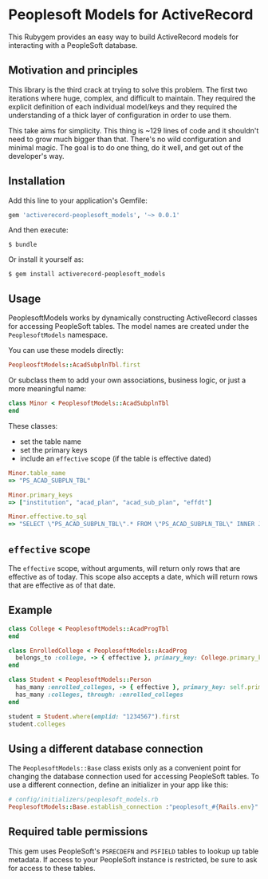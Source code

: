 # Peoplesoft Models for ActiveRecord

This Rubygem provides an easy way to build ActiveRecord models for interacting
with a PeopleSoft database.

## Motivation and principles

This library is the third crack at trying to solve this problem. The first two
iterations where huge, complex, and difficult to maintain. They required
the explicit definition of each individual model/keys and they required the
understanding of a thick layer of configuration in order to use them.

This take aims for simplicity. This thing is ~129 lines of code and it
shouldn't need to grow much bigger than that. There's no wild configuration and
minimal magic. The goal is to do one thing, do it well, and get out of the
developer's way.

## Installation

Add this line to your application's Gemfile:

```ruby
gem 'activerecord-peoplesoft_models', '~> 0.0.1'
```

And then execute:

    $ bundle

Or install it yourself as:

    $ gem install activerecord-peoplesoft_models

## Usage

PeoplesoftModels works by dynamically constructing ActiveRecord classes for
accessing PeopleSoft tables. The model names are created under the
`PeoplesoftModels` namespace.

You can use these models directly:

```ruby
PeopleosftModels::AcadSubplnTbl.first
```

Or subclass them to add your own associations, business logic, or just a more
meaningful name:

```ruby
class Minor < PeoplesoftModels::AcadSubplnTbl
end
```

These classes:

- set the table name
- set the primary keys
- include an `effective` scope (if the table is effective dated)

```ruby
Minor.table_name
=> "PS_ACAD_SUBPLN_TBL"

Minor.primary_keys
=> ["institution", "acad_plan", "acad_sub_plan", "effdt"]

Minor.effective.to_sql
=> "SELECT \"PS_ACAD_SUBPLN_TBL\".* FROM \"PS_ACAD_SUBPLN_TBL\" INNER JOIN (SELECT \"PS_ACAD_SUBPLN_TBL\".\"INSTITUTION\", \"PS_ACAD_SUBPLN_TBL\".\"ACAD_PLAN\", \"PS_ACAD_SUBPLN_TBL\".\"ACAD_SUB_PLAN\", MAX(\"PS_ACAD_SUBPLN_TBL\".\"EFFDT\") AS effdt FROM \"PS_ACAD_SUBPLN_TBL\"  WHERE (\"PS_ACAD_SUBPLN_TBL\".\"EFFDT\" <= TO_DATE('2014-12-03','YYYY-MM-DD HH24:MI:SS')) GROUP BY institution, acad_plan, acad_sub_plan) EFF_KEYS_PS_ACAD_SUBPLN_TBL ON \"PS_ACAD_SUBPLN_TBL\".\"INSTITUTION\" = EFF_KEYS_PS_ACAD_SUBPLN_TBL.\"INSTITUTION\" AND \"PS_ACAD_SUBPLN_TBL\".\"ACAD_PLAN\" = EFF_KEYS_PS_ACAD_SUBPLN_TBL.\"ACAD_PLAN\" AND \"PS_ACAD_SUBPLN_TBL\".\"ACAD_SUB_PLAN\" = EFF_KEYS_PS_ACAD_SUBPLN_TBL.\"ACAD_SUB_PLAN\" AND \"PS_ACAD_SUBPLN_TBL\".\"EFFDT\" = EFF_KEYS_PS_ACAD_SUBPLN_TBL.\"EFFDT\""
```

## `effective` scope

The `effective` scope, without arguments, will return only rows that are
effective as of today. This scope also accepts a date, which will return rows
that are effective as of that date.

## Example

```ruby
class College < PeoplesoftModels::AcadProgTbl
end

class EnrolledCollege < PeoplesoftModels::AcadProg
  belongs_to :college, -> { effective }, primary_key: College.primary_key, foreign_key: College.primary_key
end

class Student < PeoplesoftModels::Person
  has_many :enrolled_colleges, -> { effective }, primary_key: self.primary_key, foreign_key: self.primary_key
  has_many :colleges, through: :enrolled_colleges
end

student = Student.where(emplid: "1234567").first
student.colleges
```

## Using a different database connection

The `PeoplesoftModels::Base` class exists only as a convenient point for
changing the database connection used for accessing PeopleSoft tables. To use a
different connection, define an initializer in your app like this:

```ruby
# config/initializers/peoplesoft_models.rb
PeoplesoftModels::Base.establish_connection :"peoplesoft_#{Rails.env}"
```

## Required table permissions

This gem uses PeopleSoft's `PSRECDEFN` and `PSFIELD` tables to lookup up table
metadata. If access to your PeopleSoft instance is restricted, be sure to ask
for access to these tables.
